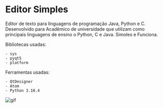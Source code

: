 # Editor Simples

Editor de texto para linguagens de programação Java, Python e C. Desenvolvido para Acadêmico de universidade que utilizam como principais linguagens de ensino o Python, C e Java. Simoles e Funciona.


Bibliotecas usadas:
   
    - sys
    - pyqt5
    - platform
    

Ferramentas usadas: 

    - QtDesigner
    - Atom
    - Python 3.10.4
    
    
    
![gif](https://github.com/jao-victor/SimpleEditor/blob/main/SimpleEditor.gif)
